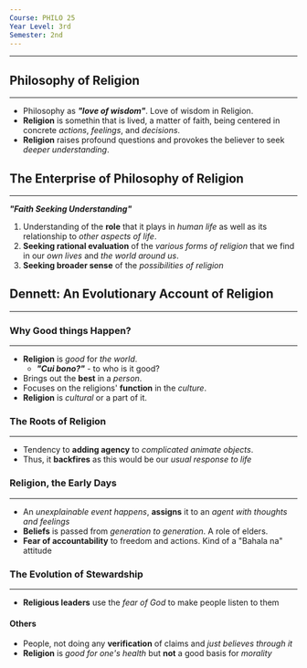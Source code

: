 ```yaml
---
Course: PHILO 25
Year Level: 3rd
Semester: 2nd
---
```

---
## Philosophy of Religion
---
- Philosophy as ***"love of wisdom"***. Love of wisdom in Religion.
- **Religion** is somethin that is lived, a matter of faith, being centered in concrete *actions*, *feelings*, and *decisions*.
- **Religion** raises profound questions and provokes the believer to seek *deeper understanding*.

## The Enterprise of Philosophy of Religion
---
***"Faith Seeking Understanding"***
1. Understanding of the **role** that it plays in *human life* as well as its relationship to *other aspects of life*.
2. **Seeking rational evaluation** of the *various forms of religion* that we find in our *own lives* and *the world around us*.
3. **Seeking broader sense** of the *possibilities of religion*

## Dennett: An Evolutionary Account of Religion
---
### Why Good things Happen?
---
- **Religion** is *good* for *the world*. 
	- ***"Cui bono?"*** - to who is it good?
- Brings out the **best** in a *person*.
- Focuses on the religions' **function** in the *culture*.
- **Religion** is *cultural* or a part of it.

### The Roots of Religion
---
- Tendency to **adding agency** to *complicated animate objects*.
- Thus, it **backfires** as this would be our *usual response to life*

### Religion, the Early Days
---
- An *unexplainable event happens*, **assigns** it to an *agent with thoughts and feelings*
- **Beliefs** is passed from *generation to generation*. A role of elders.
- **Fear of accountability** to freedom and actions. Kind of a "Bahala na" attitude

### The Evolution of Stewardship
---
- **Religious leaders** use the *fear of God* to make people listen to them

#### Others
- People, not doing any **verification** of claims and *just believes through it*
- **Religion** is *good for one's health* but **not** a good basis for *morality*

